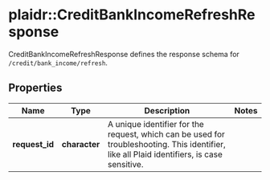 # plaidr::CreditBankIncomeRefreshResponse

CreditBankIncomeRefreshResponse defines the response schema for `/credit/bank_income/refresh`.

## Properties
Name | Type | Description | Notes
------------ | ------------- | ------------- | -------------
**request_id** | **character** | A unique identifier for the request, which can be used for troubleshooting. This identifier, like all Plaid identifiers, is case sensitive. | 



